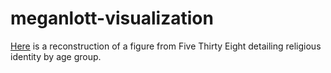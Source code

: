 # meganlott-visualization
[Here](https://github.com/epid8060fall2019/meganlott-visualization) is a reconstruction of a figure from Five Thirty Eight detailing religious identity by age group. 